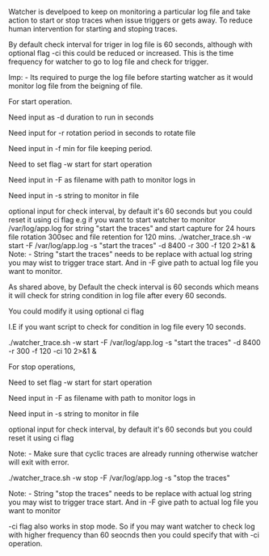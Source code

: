 Watcher is develpoed to keep on monitoring a particular log file and take action to start or stop traces when issue triggers or gets away. To reduce human intervention for starting and stoping traces. 

By default check interval for triger in log file is 60 seconds, although with optional flag -ci this could be reduced or increased. This is the time frequency for watcher to go to log file and check for trigger. 

Imp: - Its required to purge the log file before starting watcher as it would monitor log file from the beigning of file. 

For start operation.

Need input as -d duration to run in seconds

Need input for -r rotation period in seconds to rotate file

Need input in -f min  for file keeping period.

Need to set flag -w start for start operation

Need input in -F as filename with path to monitor logs in

Need input in -s string to monitor in file

optional input for check interval, by default it's 60 seconds but you could reset it using ci flag
e.g if you want to start watcher to monitor /var/log/app.log for string "start the traces" and start capture for 24  hours file rotation 300sec and file retention for 120 mins.
./watcher_trace.sh -w start -F /var/log/app.log -s "start the traces" -d 8400 -r 300 -f 120 2>&1 &
Note: - String "start the traces" needs to be replace with actual log string you may wist to trigger trace start. And in -F give path to actual log file you want to monitor. 

As shared above, by Default the check interval is 60 seconds which means it will check for string condition in log file after every 60 seconds.

You could modify it using optional ci flag

I.E if you want script to check for condition in log file every 10 seconds.

./watcher_trace.sh -w start -F /var/log/app.log -s "start the traces" -d 8400 -r 300 -f 120 -ci 10 2>&1 &


For stop operations, 

Need to set flag -w start for start operation

Need input in -F as filename with path to monitor logs in

Need input in -s string to monitor in file

optional input for check interval, by default it's 60 seconds but you could reset it using ci flag

Note: - Make sure that cyclic traces are already running otherwise watcher will exit with error.

./watcher_trace.sh -w stop -F /var/log/app.log -s "stop the traces"

Note: - String "stop the traces" needs to be replace with actual log string you may wist to trigger trace start. And in -F give path to actual log file you want to monitor

-ci flag also works in stop mode. So if you may want watcher to check log with higher frequency than 60 seocnds then you could specify that with -ci operation.
